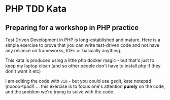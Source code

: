 # PHP TDD Kata

## Preparing for a workshop in PHP practice

Test Driven Development in PHP is long-established and mature.
Here is a simple exercise to prove that you can write test-driven
code and not have any reliance on frameworks, IDEs or
basically anything.

This kata is produced using a little php docker magic -
but that's just to keep my laptop clean (and so other people
don't have to install php if they don't want it etc)

I am editing the code with `vim` - but you could use gedit, kate
notepad (noooo-tpad!) ... this exercise is to focus
one's attention **purely** on the code, and the problem
we're trying to solve with the code.

